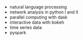 - natural language processing
- network analysis in python I and II
- parallel computing with dask
- interactive data with bokeh
- time series data
- pyspark
